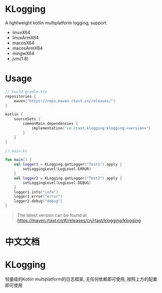 # KLogging

A lightweight kotlin multiplatform logging, support 

- linuxX64
- linuxArmX64
- macosX64
- macosArmX64
- mingwX64
- jvm(1.8)

# Usage

```kotlin
// build.gradle.kts
repositories {
    maven("https://repo.maven.rtast.cn/releases/")
}

kotlin {
    sourceSets {
        commonMain.dependencies {
            implementation("cn.rtast.klogging:klogging:<version>")
        }
    }
}

// main.kt

fun main() {
    val logger1 = KLogging.getLogger("Test1").apply {
        setLoggingLevel(LogLevel.ERROR)
    }
    val logger2 = KLogging.getLogger("Test2").apply {
        setLoggingLevel(LogLevel.DEBUG)
    }
    logger1.info("info")
    logger1.error("error")
    logger2.debug("debug")
}
```

> The latest version can be found at https://maven.rtast.cn/#/releases/cn/rtast/klogging/klogging


# 中文文档

# KLogging

轻量级的Kotlin multiplatform的日志框架, 无任何依赖即可使用, 按照上方的配置即可使用